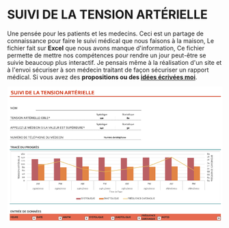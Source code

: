# SUIVI DE LA TENSION ARTÉRIELLE

Une pensée pour les patients et les medecins.
Ceci est un partage de connaissance pour faire le suivi médical que nous faisons à la maison, 
Le fichier fait sur **Excel** que nous avons manque d'information, 
Ce fichier permette de mettre nos compétences pour rendre un jour peut-être se suivie beaucoup plus interactif. 
Je pensais même à la réalisation d'un site et à l'envoi sécuriser à son médecin traitant de façon sécuriser un rapport médical. 
Si vous avez des **propositions ou des [idées écrivées moi](iba99@icloud.com)**. 

![Image](https://github.com/Ibrahima-BA/Releve-d-automesure-tensionnell/blob/f663fee37d1c2a13e96d71e38af01feba3bcc354/SUIVI%20DE%20LA%20TENSION%20ARTE%CC%81RIELLE.png)
